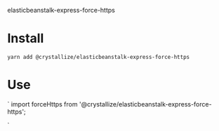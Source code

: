 elasticbeanstalk-express-force-https

# Install

`yarn add @crystallize/elasticbeanstalk-express-force-https`

# Use

`
import forceHttps from '@crystallize/elasticbeanstalk-express-force-https';

`
